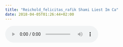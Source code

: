 ```yaml
---
title: "Reichold_felicitas_rafik Shami Liest Im Ca"
date: 2018-04-05T01:26:44+02:00
---
```


<audio controls>
	<source src="reichold_felicitas_rafik-shami-liest-im-ca.wav">
	Your browser does not support the audio element
</audio>